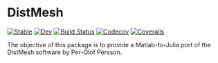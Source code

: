 # DistMesh

[![Stable](https://img.shields.io/badge/docs-stable-blue.svg)](https://sjkelly.github.io/DistMesh.jl/stable)
[![Dev](https://img.shields.io/badge/docs-dev-blue.svg)](https://sjkelly.github.io/DistMesh.jl/dev)
[![Build Status](https://travis-ci.com/sjkelly/DistMesh.jl.svg?branch=master)](https://travis-ci.com/sjkelly/DistMesh.jl)
[![Codecov](https://codecov.io/gh/sjkelly/DistMesh.jl/branch/master/graph/badge.svg)](https://codecov.io/gh/sjkelly/DistMesh.jl)
[![Coveralls](https://coveralls.io/repos/github/sjkelly/DistMesh.jl/badge.svg?branch=master)](https://coveralls.io/github/sjkelly/DistMesh.jl?branch=master)

The objective of this package is to provide a Matlab-to-Julia port of the DistMesh software by Per-Olof Persson.
